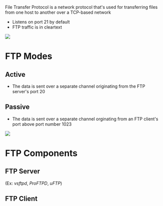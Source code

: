 File Transfer Protocol is a network protocol that's used for transferring files from one host to another over a TCP-based network

* Listens on port 21 by default
* FTP traffic is in cleartext

![](https://github.com/JonmarCorpuz/SecondBrain/blob/main/Assets/Whitespace.png)

# FTP Modes

## Active

* The data is sent over a separate channel originating from the FTP server's port 20

## Passive

* The data is sent over a separate channel orginating from an FTP client's port above port number 1023

![](https://github.com/JonmarCorpuz/SecondBrain/blob/main/Assets/Whitespace.png)

# FTP Components

## FTP Server

(Ex: *vsftpd*, *ProFTPD*, *uFTP*)

## FTP Client
